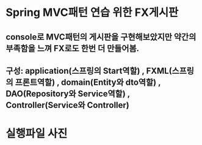 # Spring MVC패턴 연습 위한 FX게시판

## console로 MVC패턴의 게시판을 구현해보았지만 약간의 부족함을 느껴 FX로도 한번 더 만들어봄.

## 구성: application(스프링의 Start역할) , FXML(스프링의 프론트역할) , domain(Entity와 dto역할) , DAO(Repository와 Service역할) , Controller(Service와 Controller)
#
#

# 실행파일 사진



